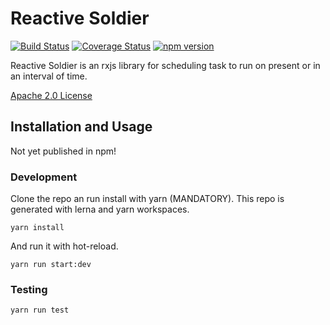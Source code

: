 # Reactive Soldier

[![Build Status](https://travis-ci.com/miguelramos/soldier.svg?branch=master)](https://travis-ci.com/miguelramos/soldier)
[![Coverage Status](https://coveralls.io/repos/github/miguelramos/soldier/badge.svg?branch=master)](https://coveralls.io/github/miguelramos/soldier?branch=master)
[![npm version](https://badge.fury.io/js/soldier.svg)](http://badge.fury.io/js/soldier)

Reactive Soldier is an rxjs library for scheduling task to run on present or in an interval of time.

[Apache 2.0 License](LICENSE.txt)

## Installation and Usage

Not yet published in npm!

### Development

Clone the repo an run install with yarn (MANDATORY). This repo is generated with lerna and yarn workspaces.

```
yarn install
```

And run it with hot-reload.

```
yarn run start:dev
```

### Testing

```
yarn run test
```
